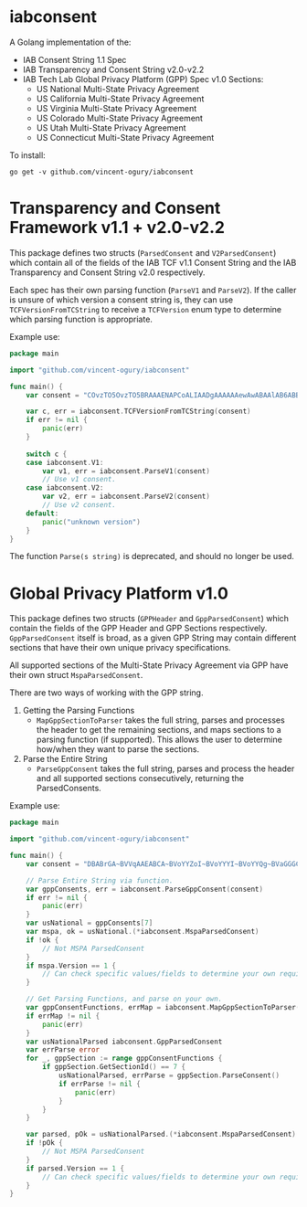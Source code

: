 # iabconsent
A Golang implementation of the:
- IAB Consent String 1.1 Spec
- IAB Transparency and Consent String v2.0-v2.2
- IAB Tech Lab Global Privacy Platform (GPP) Spec v1.0 Sections:
  - US National Multi-State Privacy Agreement
  - US California Multi-State Privacy Agreement
  - US Virginia Multi-State Privacy Agreement
  - US Colorado Multi-State Privacy Agreement
  - US Utah Multi-State Privacy Agreement
  - US Connecticut Multi-State Privacy Agreement

To install:
```
go get -v github.com/vincent-ogury/iabconsent
```

# Transparency and Consent Framework v1.1 + v2.0-v2.2

This package defines two structs (`ParsedConsent` and `V2ParsedConsent`) which contain all of the fields of the IAB 
TCF v1.1 Consent String and the IAB Transparency and Consent String v2.0 respectively.

Each spec has their own parsing function (`ParseV1` and `ParseV2`). If the caller is unsure of which version a consent
string is, they can use `TCFVersionFromTCString` to receive a `TCFVersion` enum type to determine which parsing function is appropriate.

Example use:
```go
package main

import "github.com/vincent-ogury/iabconsent"

func main() {
    var consent = "COvzTO5OvzTO5BRAAAENAPCoALIAADgAAAAAAewAwABAAlAB6ABBFAAA"

    var c, err = iabconsent.TCFVersionFromTCString(consent)
    if err != nil {
        panic(err)
    }
    
    switch c {
    case iabconsent.V1:
        var v1, err = iabconsent.ParseV1(consent)
        // Use v1 consent.
    case iabconsent.V2:
        var v2, err = iabconsent.ParseV2(consent)
        // Use v2 consent.
    default:
        panic("unknown version")
    }
}
```

The function `Parse(s string)` is deprecated, and should no longer be used.

# Global Privacy Platform v1.0

This package defines two structs (`GPPHeader` and `GppParsedConsent`) which contain the fields of the GPP Header and GPP Sections respectively. 
`GppParsedConsent` itself is broad, as a given GPP String may contain different sections that have their own unique privacy specifications.

All supported sections of the Multi-State Privacy Agreement via GPP have their own struct `MspaParsedConsent`.

There are two ways of working with the GPP string.
1. Getting the Parsing Functions
   - `MapGppSectionToParser` takes the full string, parses and processes the header to get the remaining sections, and maps sections to a parsing function (if supported). This allows the user to determine how/when they want to parse the sections.
2. Parse the Entire String
   - `ParseGppConsent` takes the full string, parses and process the header and all supported sections consecutively, returning the ParsedConsents.


Example use:
```go
package main

import "github.com/vincent-ogury/iabconsent"

func main() {
	var consent = "DBABrGA~BVVqAAEABCA~BVoYYZoI~BVoYYYI~BVoYYQg~BVaGGGCA~BVoYYYQg"

	// Parse Entire String via function.
	var gppConsents, err = iabconsent.ParseGppConsent(consent)
	if err != nil {
		panic(err)
	}
	var usNational = gppConsents[7]
	var mspa, ok = usNational.(*iabconsent.MspaParsedConsent)
	if !ok {
		// Not MSPA ParsedConsent
	}
	if mspa.Version == 1 {
		// Can check specific values/fields to determine your own requirements to process.
	}

	// Get Parsing Functions, and parse on your own.
	var gppConsentFunctions, errMap = iabconsent.MapGppSectionToParser(consent)
	if errMap != nil {
		panic(err)
	}
	var usNationalParsed iabconsent.GppParsedConsent
	var errParse error
	for _, gppSection := range gppConsentFunctions {
		if gppSection.GetSectionId() == 7 {
			usNationalParsed, errParse = gppSection.ParseConsent()
			if errParse != nil {
				panic(err)
			}
		}
	}

	var parsed, pOk = usNationalParsed.(*iabconsent.MspaParsedConsent)
	if !pOk {
		// Not MSPA ParsedConsent
	}
	if parsed.Version == 1 {
		// Can check specific values/fields to determine your own requirements to process.
	}
}
```

